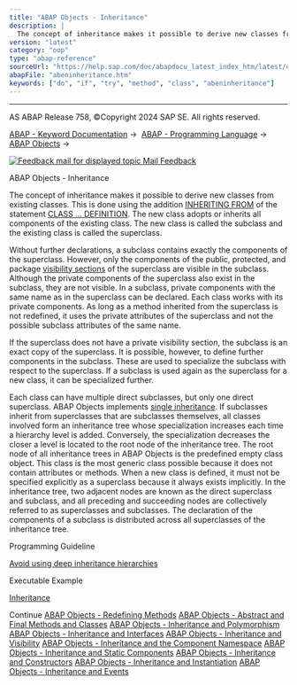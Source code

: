 ```yaml
---
title: "ABAP Objects - Inheritance"
description: |
  The concept of inheritance makes it possible to derive new classes from existing classes. This is done using the addition INHERITING FROM(https://help.sap.com/doc/abapdocu_latest_index_htm/latest/en-US/abapclass_options.htm) of the statement CLASS ... DEFINITION(https://help.sap.com/doc/abapdocu
version: "latest"
category: "oop"
type: "abap-reference"
sourceUrl: "https://help.sap.com/doc/abapdocu_latest_index_htm/latest/en-US/abeninheritance.htm"
abapFile: "abeninheritance.htm"
keywords: ["do", "if", "try", "method", "class", "abeninheritance"]
---
```


* * *

AS ABAP Release 758, ©Copyright 2024 SAP SE. All rights reserved.

[ABAP - Keyword Documentation](https://help.sap.com/doc/abapdocu_latest_index_htm/latest/en-US/abenabap.htm) →  [ABAP - Programming Language](https://help.sap.com/doc/abapdocu_latest_index_htm/latest/en-US/abenabap_reference.htm) →  [ABAP Objects](https://help.sap.com/doc/abapdocu_latest_index_htm/latest/en-US/abenabap_objects.htm) → 

 [![](Mail.gif?object=Mail.gif "Feedback mail for displayed topic") Mail Feedback](mailto:f1_help@sap.com?subject=Feedback%20on%20ABAP%20Documentation&body=Document:%20ABAP%20Objects%20-%20Inheritance%2C%20ABENINHERITANCE%2C%20758%0D%0A%0D%0AError:%0D%0A%0D%0A%0D%0A%0D%0ASuggestion%20for%20improvement:)

ABAP Objects - Inheritance

The concept of inheritance makes it possible to derive new classes from existing classes. This is done using the addition [INHERITING FROM](https://help.sap.com/doc/abapdocu_latest_index_htm/latest/en-US/abapclass_options.htm) of the statement [CLASS ... DEFINITION](https://help.sap.com/doc/abapdocu_latest_index_htm/latest/en-US/abapclass_definition.htm). The new class adopts or inherits all components of the existing class. The new class is called the subclass and the existing class is called the superclass.

Without further declarations, a subclass contains exactly the components of the superclass. However, only the components of the public, protected, and package [visibility sections](https://help.sap.com/doc/abapdocu_latest_index_htm/latest/en-US/abenvisibility_section_glosry.htm "Glossary Entry") of the superclass are visible in the subclass. Although the private components of the superclass also exist in the subclass, they are not visible. In a subclass, private components with the same name as in the superclass can be declared. Each class works with its private components. As long as a method inherited from the superclass is not redefined, it uses the private attributes of the superclass and not the possible subclass attributes of the same name.

If the superclass does not have a private visibility section, the subclass is an exact copy of the superclass. It is possible, however, to define further components in the subclass. These are used to specialize the subclass with respect to the superclass. If a subclass is used again as the superclass for a new class, it can be specialized further.

Each class can have multiple direct subclasses, but only one direct superclass. ABAP Objects implements [single inheritance](https://help.sap.com/doc/abapdocu_latest_index_htm/latest/en-US/abensingle_inheritance_glosry.htm "Glossary Entry"). If subclasses inherit from superclasses that are subclasses themselves, all classes involved form an inheritance tree whose specialization increases each time a hierarchy level is added. Conversely, the specialization decreases the closer a level is located to the root node of the inheritance tree. The root node of all inheritance trees in ABAP Objects is the predefined empty class object. This class is the most generic class possible because it does not contain attributes or methods. When a new class is defined, it must not be specified explicitly as a superclass because it always exists implicitly. In the inheritance tree, two adjacent nodes are known as the direct superclass and subclass, and all preceding and succeeding nodes are collectively referred to as superclasses and subclasses. The declaration of the components of a subclass is distributed across all superclasses of the inheritance tree.

Programming Guideline

[Avoid using deep inheritance hierarchies](https://help.sap.com/doc/abapdocu_latest_index_htm/latest/en-US/abeninheritance_guidl.htm "Guideline")

Executable Example

[Inheritance](https://help.sap.com/doc/abapdocu_latest_index_htm/latest/en-US/abeninheritance_abexa.htm)

Continue
[ABAP Objects - Redefining Methods](https://help.sap.com/doc/abapdocu_latest_index_htm/latest/en-US/abeninheritance_redefinition.htm)
[ABAP Objects - Abstract and Final Methods and Classes](https://help.sap.com/doc/abapdocu_latest_index_htm/latest/en-US/abeninheritance_abstract_final.htm)
[ABAP Objects - Inheritance and Polymorphism](https://help.sap.com/doc/abapdocu_latest_index_htm/latest/en-US/abeninheritance_references.htm)
[ABAP Objects - Inheritance and Interfaces](https://help.sap.com/doc/abapdocu_latest_index_htm/latest/en-US/abeninheritance_interfaces.htm)
[ABAP Objects - Inheritance and Visibility](https://help.sap.com/doc/abapdocu_latest_index_htm/latest/en-US/abeninheritance_visibility.htm)
[ABAP Objects - Inheritance and the Component Namespace](https://help.sap.com/doc/abapdocu_latest_index_htm/latest/en-US/abeninheritance_name_space.htm)
[ABAP Objects - Inheritance and Static Components](https://help.sap.com/doc/abapdocu_latest_index_htm/latest/en-US/abeninheritance_statical.htm)
[ABAP Objects - Inheritance and Constructors](https://help.sap.com/doc/abapdocu_latest_index_htm/latest/en-US/abeninheritance_constructors.htm)
[ABAP Objects - Inheritance and Instantiation](https://help.sap.com/doc/abapdocu_latest_index_htm/latest/en-US/abeninheritance_instantiation.htm)
[ABAP Objects - Inheritance and Events](https://help.sap.com/doc/abapdocu_latest_index_htm/latest/en-US/abeninheritance_events.htm)